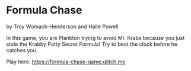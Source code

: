 # Formula Chase

by Troy Womack-Henderson and Halle Powell

In this game, you are Plankton trying to avoid Mr. Krabs because you just stole the Krabby Patty Secret Formula! Try to beat the clock before he catches you.

Play here: https://formula-chase-game.glitch.me
